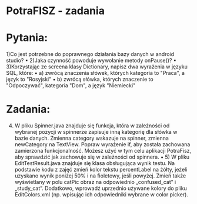 # PotraFISZ - zadania

# Pytania:
1)Co jest potrzebne do poprawnego działania bazy danych w android studio?
▪ 2)Jaka czynność powoduje wywołanie metody onPause()?
▪ 3)Korzystając ze screena klasy Dictionary, napisz dwa wyrażenia w
języku SQL, które:
▪ a) zwrócą znaczenia słówek, których kategoria to "Praca", a język to "Rosyjski"
▪ b) zwrócą słówka, których znaczenie to "Odpoczywać", kategoria "Dom", a język "Niemiecki"
  
# Zadania:
4) W pliku Spinner.java znajduje się funkcja, która w zależności od wybranej pozycji w spinnerze zapisuje inną kategorię dla słówka w bazie danych. Zmienna category wskazuje na spinner, zmienna newCategory na TextView. Popraw wyrażenie if, aby została zachowana zamierzona funkcjonalność. Możesz użyć w tym celu aplikacji PotraFisz, aby sprawdzić jak zachowuje się w zależności od spinnera.
▪ 5) W pliku EditTestResult.java znajduje się klasa obsługująca wynik testu. Na podstawie kodu z zajęć zmień kolor tekstu percentLabel na żółty, jeżeli uzyskano wynik poniżej 50% i na fioletowy, jeśli powyżej. Zmień także wyświetlany w polu catPic obraz na odpowiednio „confused_cat” i „study_cat”. Dodatkowo, wprowadź uprzednio używane kolory do pliku EditColors.xml (np. wpisując ich odpowiedniki wybrane w color picker).
